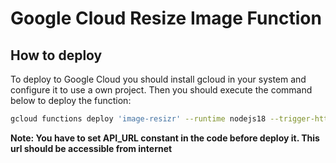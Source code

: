 # Google Cloud Resize Image Function
## How to deploy
To deploy to Google Cloud you should install gcloud in your system and configure it to use a own project. Then you should execute the command below to deploy the function:

```bash
gcloud functions deploy 'image-resizr' --runtime nodejs18 --trigger-http --entry-point=resizeImage
```

**Note: You have to set API_URL constant in the code before deploy it. This url should be accessible from internet**